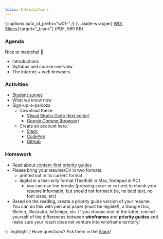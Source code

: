 ```yaml
---
topic: Introductions
---
```


{::options auto_id_prefix="w01-" /}
{: .aside-wrapper}
<span class="highlighter">
[W01 Slides](files/w01-internet-and-browsers.min.pdf){:target="_blank"} (PDF, 589 KB)
</span>

### Agenda

Nice to meetcha! <span class="text-larger">👋</span>

- Introductions
- Syllabus and course overview
- The internet + web browsers

### Activities

- [Student survey](https://goo.gl/forms/ZR3ctAr5tJh0kFPq2)
- What we know now
- Sign-up-a-palooza
    - Download these:
        - [Visual Studio Code (text editor)](https://code.visualstudio.com/)
        - [Google Chrome (browser)](https://www.google.com/chrome/)
    - Create an account here:
        - [Slack](https://mica-web.slack.com/)
        - [CodePen](http://codepen.io/)
        - [GitHub](https://github.com/)

### Homework

- Read about [content-first priority guides](https://alistapart.com/article/priority-guides-a-content-first-alternative-to-wireframes)
- Please bring your resume/CV in two formats:
  - printed out in its current format
  - digital in a text-only format (TextEdit in Mac, Notepad in PC)
    - you can use line breaks (pressing `enter` or `return`) to chunk your resume informatin, but should not format it (ie, no bold text, no font sizes, etc)
- Based on the reading, create a priority guide version of your resume. You can do this with pen and paper (must be legible!), a Google Doc, Sketch, Illustrator, InDesign, etc. If you choose one of the latter, remind yourself of the differences between **wireframes** and **priority guides** and make sure your result does not venture into wireframe territory!

{: .highlight }
Have questions? Ask them in the [Slack](https://mica-web.slack.com/)!
